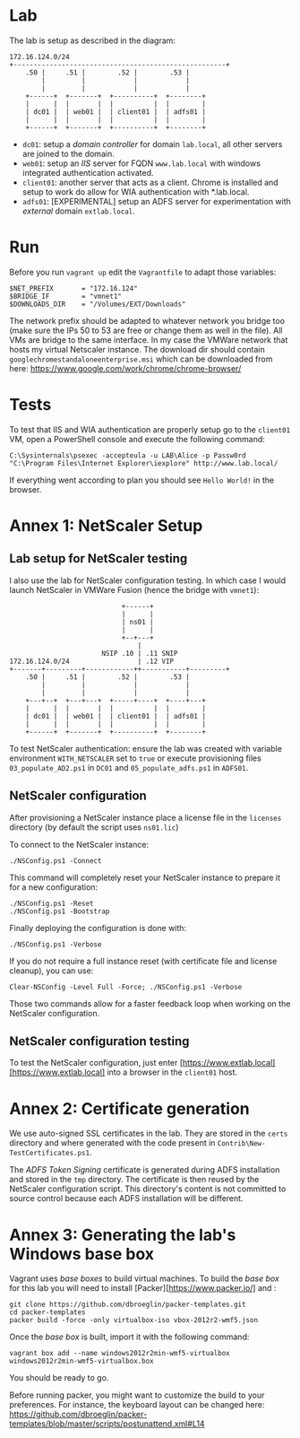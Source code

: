 # Lab 

The lab is setup as described in the diagram:

    172.16.124.0/24
    +-----------------------------------------------------+
        .50 |     .51 |        .52 |        .53 |
            |         |            |            |
            |         |            |            |
        +------+  +-------+  +----------+  +--------+
        |      |  |       |  |          |  |        |
        | dc01 |  | web01 |  | client01 |  | adfs01 |
        |      |  |       |  |          |  |        |
        +------+  +-------+  +----------+  +--------+

* `dc01`: setup a _domain controller_ for domain `lab.local`, all other
servers are joined to the domain.
* `web01`: setup an _IIS_ server for FQDN `www.lab.local` with windows 
integrated authentication activated.
* `client01`: another server that acts as a client. Chrome is installed and
setup to work do allow for WIA authentication with *.lab.local.
* `adfs01`: [EXPERIMENTAL] setup an ADFS server for experimentation with 
_external_ domain `extlab.local`.

# Run

Before you run `vagrant up` edit the `Vagrantfile` to adapt those variables:

    $NET_PREFIX       = "172.16.124"
    $BRIDGE_IF        = "vmnet1"
    $DOWNLOADS_DIR    = "/Volumes/EXT/Downloads"

The network prefix should be adapted to whatever network you bridge too (make
sure the IPs 50 to 53 are free or change them as well in the file). All VMs
are bridge to the same interface. In my case the VMWare network that hosts my
virtual Netscaler instance. The download dir should contain `googlechromestandaloneenterprise.msi`
which can be downloaded from here: https://www.google.com/work/chrome/chrome-browser/

# Tests

To test that IIS and WIA authentication are properly setup go to the `client01` 
VM, open a PowerShell console and execute the following command:

    C:\Sysinternals\psexec -accepteula -u LAB\Alice -p Passw0rd "C:\Program Files\Internet Explorer\iexplore" http://www.lab.local/

If everything went according to plan you should see `Hello World!` in the browser.

# Annex 1: NetScaler Setup

## Lab setup for NetScaler testing

I also use the lab for NetScaler configuration testing. In which case I would launch NetScaler in VMWare Fusion (hence the bridge with `vmnet1`):


                                +------+
                                |      |
                                | ns01 |
                                |      |
                                +--+---+
                                    |
                           NSIP .10 | .11 SNIP
    172.16.124.0/24                 | .12 VIP
    +-------+---------+------------++-----------+---------+
        .50 |     .51 |        .52 |        .53 |
            |         |            |            |
            |         |            |            |
        +---+--+  +---+---+  +-----+----+  +----+---+
        |      |  |       |  |          |  |        |
        | dc01 |  | web01 |  | client01 |  | adfs01 |
        |      |  |       |  |          |  |        |
        +------+  +-------+  +----------+  +--------+

To test NetScaler authentication: ensure the lab was created with variable environment `WITH_NETSCALER` set to `true` or execute provisioning files `03_populate_AD2.ps1` in `DC01` and `05_populate_adfs.ps1` in `ADFS01`.

## NetScaler configuration

After provisioning a NetScaler instance place a license file in the `licenses` directory (by default the script uses `ns01.lic`)

To connect to the NetScaler instance:

    ./NSConfig.ps1 -Connect

This command will completely reset your NetScaler instance to prepare it for a new configuration:

    ./NSConfig.ps1 -Reset
    ./NSConfig.ps1 -Bootstrap

Finally deploying the configuration is done with:

    ./NSConfig.ps1 -Verbose

If you do not require a full instance reset (with certificate file and license cleanup), you can use:

    Clear-NSConfig -Level Full -Force; ./NSConfig.ps1 -Verbose

Those two commands allow for a faster feedback loop when working on the NetScaler configuration.

## NetScaler configuration testing

To test the NetScaler configuration, just enter [https://www.extlab.local][https://www.extlab.local] into a browser in the `client01` host.

# Annex 2: Certificate generation

We use auto-signed SSL certificates in the lab. They are stored in the `certs` directory and where generated with the code present in `Contrib\New-TestCertificates.ps1`.

The _ADFS Token Signing_ certificate is generated during ADFS installation and stored in the `tmp` directory. The certificate is then reused by the NetScaler configuration script. This directory's content is not committed to source control because each ADFS installation will be different.

# Annex 3: Generating the lab's Windows base box

Vagrant uses _base boxes_ to build virtual machines. To build the _base box_ for this lab you will need to install [Packer][https://www.packer.io/] and :

    git clone https://github.com/dbroeglin/packer-templates.git
    cd packer-templates
    packer build -force -only virtualbox-iso vbox-2012r2-wmf5.json

Once the _base box_ is built, import it with the following command:

    vagrant box add --name windows2012r2min-wmf5-virtualbox windows2012r2min-wmf5-virtualbox.box

You should be ready to go. 

Before running packer, you might want to customize the build to your preferences. For instance, the keyboard layout can be changed here: https://github.com/dbroeglin/packer-templates/blob/master/scripts/postunattend.xml#L14